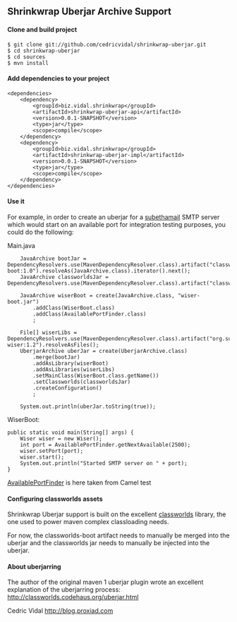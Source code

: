 Shrinkwrap Uberjar Archive Support
----------------------------------

#### Clone and build project

	$ git clone git://github.com/cedricvidal/shrinkwrap-uberjar.git
	$ cd shrinkwrap-uberjar
	$ cd sources
	$ mvn install

#### Add dependencies to your project

	<dependencies>
		<dependency>
			<groupId>biz.vidal.shrinkwrap</groupId>
			<artifactId>shrinkwrap-uberjar-api</artifactId>
			<version>0.0.1-SNAPSHOT</version>
			<type>jar</type>
			<scope>compile</scope>
		</dependency>
		<dependency>
			<groupId>biz.vidal.shrinkwrap</groupId>
			<artifactId>shrinkwrap-uberjar-impl</artifactId>
			<version>0.0.1-SNAPSHOT</version>
			<type>jar</type>
			<scope>compile</scope>
		</dependency>
	</dependencies>

#### Use it

For example, in order to create an uberjar for a [subethamail](http://code.google.com/p/subethasmtp/) SMTP server which would start on an available port for integration testing purposes, you could do the following:

Main.java

		JavaArchive bootJar = DependencyResolvers.use(MavenDependencyResolver.class).artifact("classworlds:classworlds-boot:1.0").resolveAs(JavaArchive.class).iterator().next();
		JavaArchive classworldsJar = DependencyResolvers.use(MavenDependencyResolver.class).artifact("classworlds:classworlds:1.1").resolveAs(JavaArchive.class).iterator().next();

		JavaArchive wiserBoot = create(JavaArchive.class, "wiser-boot.jar")
			.addClass(WiserBoot.class)
			.addClass(AvailablePortFinder.class)
			;

		File[] wiserLibs = DependencyResolvers.use(MavenDependencyResolver.class).artifact("org.subethamail:subethasmtp-wiser:1.2").resolveAsFiles();
		UberjarArchive uberJar = create(UberjarArchive.class)
			.merge(bootJar)
			.addAsLibrary(wiserBoot)
			.addAsLibraries(wiserLibs)
			.setMainClass(WiserBoot.class.getName())
			.setClassworlds(classworldsJar)
			.createConfiguration()
			;

		System.out.println(uberJar.toString(true));

WiserBoot:

	public static void main(String[] args) {
		Wiser wiser = new Wiser();
		int port = AvailablePortFinder.getNextAvailable(2500);
		wiser.setPort(port);
		wiser.start();
		System.out.println("Started SMTP server on " + port);
	}

[AvailablePortFinder](http://grepcode.com/file/repo1.maven.org/maven2/org.apache.camel/camel-test/2.9.1/org/apache/camel/test/AvailablePortFinder.java) is here taken from Camel test

#### Configuring classworlds assets

Shrinkwrap Uberjar support is built on the excellent [classworlds](http://classworlds.codehaus.org/) library, the one used to power maven complex classloading needs.

For now, the classworlds-boot artifact needs to manually be merged into the uberjar and the classworlds jar needs to manually be injected into the uberjar.

#### About uberjarring

The author of the original maven 1 uberjar plugin wrote an excellent explanation of the uberjarring process:
http://classworlds.codehaus.org/uberjar.html

Cedric Vidal
http://blog.proxiad.com
